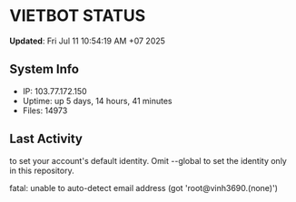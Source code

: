 # VIETBOT STATUS
**Updated**: Fri Jul 11 10:54:19 AM +07 2025

## System Info
- IP: 103.77.172.150
- Uptime: up 5 days, 14 hours, 41 minutes
- Files: 14973

## Last Activity

to set your account's default identity.
Omit --global to set the identity only in this repository.

fatal: unable to auto-detect email address (got 'root@vinh3690.(none)')
